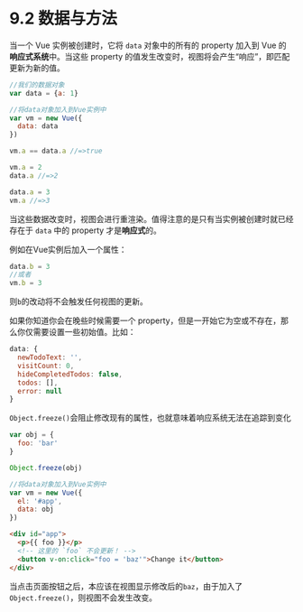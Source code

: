 # 9.2 数据与方法

当一个 Vue 实例被创建时，它将 `data` 对象中的所有的 property 加入到 Vue 的**响应式系统**中。当这些 property 的值发生改变时，视图将会产生“响应”，即匹配更新为新的值。

```js
//我们的数据对象
var data = {a: 1}

//将data对象加入到Vue实例中
var vm = new Vue({
  data: data
})

vm.a == data.a //=>true

vm.a = 2
data.a //=>2

data.a = 3
vm.a //=>3
```

当这些数据改变时，视图会进行重渲染。值得注意的是只有当实例被创建时就已经存在于 `data` 中的 property 才是**响应式**的。

例如在Vue实例后加入一个属性：

```js
data.b = 3
//或者
vm.b = 3
```

则`b`的改动将不会触发任何视图的更新。

如果你知道你会在晚些时候需要一个 property，但是一开始它为空或不存在，那么你仅需要设置一些初始值。比如：

```js
data: {
  newTodoText: '',
  visitCount: 0,
  hideCompletedTodos: false,
  todos: [],
  error: null
}
```



`Object.freeze()`会阻止修改现有的属性，也就意味着响应系统无法在追踪到变化

```js
var obj = {
  foo: 'bar'
}

Object.freeze(obj)

//将data对象加入到Vue实例中
var vm = new Vue({
  el: '#app',
  data: obj
})
```

```html
<div id="app">
  <p>{{ foo }}</p>
  <!-- 这里的 `foo` 不会更新！ -->
  <button v-on:click="foo = 'baz'">Change it</button>
</div>
```

当点击页面按钮之后，本应该在视图显示修改后的`baz`，由于加入了`Object.freeze()`，则视图不会发生改变。